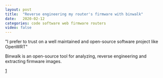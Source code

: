 ```yaml
---
layout: post
title:  "Reverse engineering my router's firmware with binwalk"
date:   2020-02-12
categories: code software web firmware routers
video: false
---
```


"I prefer to trust on a well maintained and open-source software project like OpenWRT"

Binwalk is an open-source tool for analyzing, reverse engineering and extracting firmware images.

[1]

[1]: //embeddedbits.org/reverse-engineering-router-firmware-with-binwalk/


